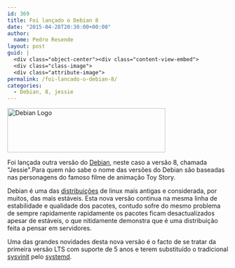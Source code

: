 ```yaml
---
id: 369
title: Foi lançado o Debian 8
date: "2015-04-28T20:30:00+00:00"
author:
  name: Pedro Resende
layout: post
guid: |
  <div class="object-center"><div class="content-view-embed">
  <div class="class-image">
  <div class="attribute-image">
permalink: /foi-lancado-o-debian-8/
categories:
  - Debian, 8, jessie
---
```


<div class="object-center">
  <div class="content-view-embed">
    <div class="class-image">
      <div class="attribute-image">
      <img src="https://blog.resende.biz/assets/blog/ezdemo_site/storage/images/media/images/debian-logo2/12645-1-eng-GB/Debian-Logo_large.png" width="360" height="101"  style="border: 0px solid ;" alt="Debian Logo" title="Debian Logo" />
      </div>
    </div>
  </div>
</div>

Foi lançada outra versão do <a href="http://www.debian.org" target="_blank">Debian</a>, neste caso a versão 8, chamada "Jessie".Para quem não sabe o nome das versões do Debian são baseadas nas personagens do famoso filme de animação Toy Story.

Debian é uma das <a href="http://en.wikipedia.org/wiki/Linux_distribution" target="_blank">distribuições</a> de linux mais antigas e considerada, por muitos, das mais estáveis. Esta nova versão continua na mesma linha de estabilidade e qualidade dos pacotes, contudo sofre do mesmo problema de sempre rapidamente rapidamente os pacotes ficam desactualizados apesar de estáveis, o que nitidamente demonstra que é uma distribuição feita a pensar em servidores.

Uma das grandes novidades desta nova versão é o facto de se tratar da primeira versão LTS com suporte de 5 anos e terem substituído o tradicional <a href="http://en.wikipedia.org/wiki/Init" target="_blank">sysvinit</a> pelo <a href="https://pt.wikipedia.org/wiki/Systemd" target="_blank">systemd</a>.
